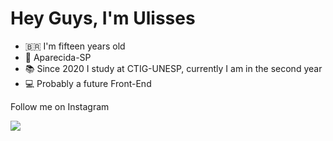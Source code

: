 # Hey Guys, I'm Ulisses
  
- 🇧🇷 I'm fifteen years old
- 📍 Aparecida-SP
- 📚 Since 2020 I study at CTIG-UNESP, currently I am in the second year
- 💻 Probably a future Front-End 

Follow me on Instagram

<a target='_blank' href="https://www.instagram.com/jr__ulisses">
<img src="https://img.shields.io/badge/Instagram-slateblue?style=for-the-badge&logo=instagram&logoColor=white">
